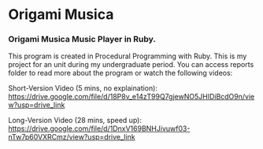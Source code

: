 # Origami Musica
### Origami Musica Music Player in Ruby.
This program is created in Procedural Programming with Ruby. This is my project for an unit during my undergraduate period. 
You can access reports folder to read more about the program or watch the following videos:

Short-Version Video (5 mins, no explaination): 
https://drive.google.com/file/d/18P8v_e14zT99Q7gjewNO5JHIDiBcdO9n/view?usp=drive_link

Long-Version Video (28 mins, speed up): 
https://drive.google.com/file/d/1DnxV169BNHJivuwf03-nTw7p60VXRCmz/view?usp=drive_link
